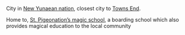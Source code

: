 City in [New Yunaean nation](Locations/Yuna%20Highlands/New%20Yunaean%20nation.md), closest city to [Towns End](Locations/Yuna%20Highlands/Towns%20End.md).

Home to, [St. Pigeonation’s magic school](Factions/St.%20Pigeonation’s%20magic%20school.md), a boarding school which also provides magical education to the local community 